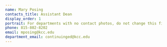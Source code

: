 ```yaml
---
name: Mary Posing
contacts_title: Assistant Dean
display_order: 1
portrait: For departments with no contact photos, do not change this field.
phone: 815-802-8202
email: mposing@kcc.edu
department_email: continuinged@kcc.edu
---
```

